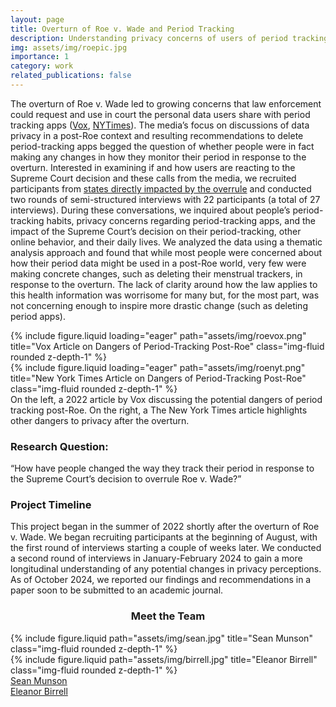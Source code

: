 ```yaml
---
layout: page
title: Overturn of Roe v. Wade and Period Tracking
description: Understanding privacy concerns of users of period tracking apps post-Roe.
img: assets/img/roepic.jpg
importance: 1
category: work
related_publications: false
---
```


The overturn of Roe v. Wade led to growing concerns that law enforcement could request and use in court the personal data users share with period tracking apps ([Vox](https://www.vox.com/recode/2022/7/6/23196809/period-apps-roe-dobbs-data-privacy-abortion), [NYTimes](https://www.nytimes.com/2022/06/30/technology/period-tracker-privacy-abortion.html)). The media’s focus on discussions of data privacy in a post-Roe context and resulting recommendations to delete period-tracking apps begged the question of whether people were in fact making any changes in how they monitor their period in response to the overturn. Interested in examining if and how users are reacting to the Supreme Court decision and these calls from the media, we recruited participants from [states directly impacted by the overrule](https://www.nytimes.com/interactive/2024/us/abortion-laws-roe-v-wade.html) and conducted two rounds of semi-structured interviews with 22 participants (a total of 27 interviews). During these conversations, we inquired about people’s period-tracking habits, privacy concerns regarding period-tracking apps, and the impact of the Supreme Court’s decision on their period-tracking, other online behavior, and their daily lives. We analyzed the data using a thematic analysis approach and found that while most people were concerned about how their period data might be used in a post-Roe world, very few were making concrete changes, such as deleting their menstrual trackers, in response to the overturn. The lack of clarity around how the law applies to this health information was worrisome for many but, for the most part, was not concerning enough to inspire more drastic change (such as deleting period apps).


<div class="row">
    <div class="col-sm mt-3 mt-md-0">
        {% include figure.liquid loading="eager" path="assets/img/roevox.png" title="Vox Article on Dangers of Period-Tracking Post-Roe" class="img-fluid rounded z-depth-1" %}
    </div>
    <div class="col-sm mt-3 mt-md-0">
        {% include figure.liquid loading="eager" path="assets/img/roenyt.png" title="New York Times Article on Dangers of Period-Tracking Post-Roe" class="img-fluid rounded z-depth-1" %}
    </div>
</div>
<div class="caption">
    On the left, a 2022 article by Vox discussing the potential dangers of period tracking post-Roe. On the right, a The New York Times article highlights other dangers to privacy after the overturn.
</div>

<h3>Research Question:</h3>

“How have people changed the way they track their period in response to the Supreme Court’s decision to overrule Roe v. Wade?”


<h3>Project Timeline</h3>

<p>This project began in the summer of 2022 shortly after the overturn of Roe v. Wade. We began recruiting participants at the beginning of August, with the first round of interviews starting a couple of weeks later. We conducted a second round of interviews in January-February 2024 to gain a more longitudinal understanding of any potential changes in privacy perceptions. As of October 2024, we reported our findings and recommendations in a paper soon to be submitted to an academic journal.</p> 

<h3 align="center">Meet the Team</h3>

<div class="container">
    <div class="row justify-content-sm-center">
        <div class="col-sm-2 mt-3 mt-md-0">
        {% include figure.liquid path="assets/img/sean.jpg" title="Sean Munson" class="img-fluid rounded z-depth-1" %}
        </div>
        <div class="col-sm-2 mt-3 mt-md-0">
        {% include figure.liquid path="assets/img/birrell.jpg" title="Eleanor Birrell" class="img-fluid rounded z-depth-1" %}
        </div>
    </div>
    <div class="row justify-content-sm-center">
        <div class="col-sm-2 mt-3 mt-md-0">
            <a href="https://www.smunson.com/" target="_blank">Sean Munson</a>
        </div>
        <div class="col-sm-2 mt-3 mt-md-0">
            <a href="https://cs.pomona.edu/~ebirrell/" target="_blank">Eleanor Birrell</a>
        </div>
    </div>
</div>
            

